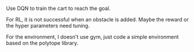 Use DQN to train the cart to reach the goal.

For RL, it is not successful when an obstacle is added. Maybe the reward or the hyper parameters need tuning.

For the environment, I doesn't use gym, just code a simple environment based on the polytope library.
